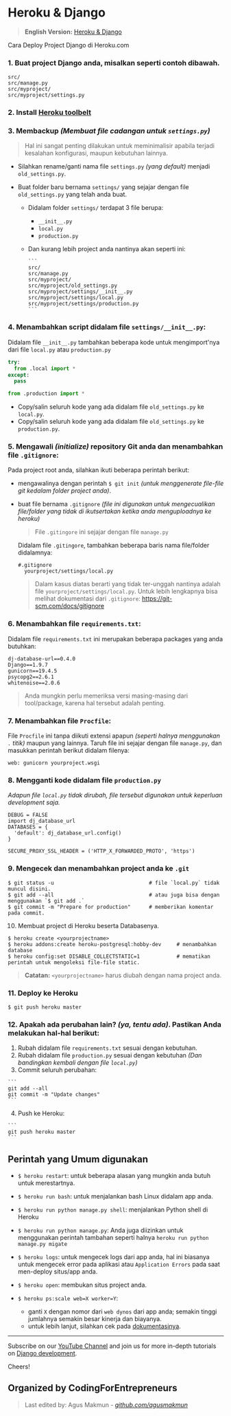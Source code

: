 # Heroku & Django

> **English Version:** [Heroku & Django](../all/heroku_django.md)

Cara Deploy Project Django di Heroku.com

### 1. Buat project Django anda, misalkan seperti contoh dibawah.

```
src/
src/manage.py
src/myproject/
src/myproject/settings.py
```

### 2. Install [Heroku toolbelt](https://toolbelt.heroku.com/)

### 3. Membackup _(Membuat file cadangan untuk `settings.py`)_

> Hal ini sangat penting dilakukan untuk meminimalisir apabila terjadi kesalahan konfigurasi, maupun kebutuhan lainnya.

- Silahkan rename/ganti nama file `settings.py` _(yang default)_ menjadi `old_settings.py`.
- Buat folder baru bernama `settings/` yang sejajar dengan file `old_settings.py` yang telah anda buat.

  - Didalam folder `settings/` terdapat 3 file berupa:
    - `__init__.py`
    - `local.py`
    - `production.py`

  - Dan kurang lebih project anda nantinya akan seperti ini:

		```
		src/
		src/manage.py
		src/myproject/
		src/myproject/old_settings.py
		src/myproject/settings/__init__.py
		src/myproject/settings/local.py
		src/myproject/settings/production.py
		```

### 4. Menambahkan script didalam file `settings/__init__.py`:

Didalam file `__init__.py` tambahkan beberapa kode untuk mengimport'nya
dari file `local.py` atau `production.py`

```python
try:
  from .local import *
except:
  pass

from .production import *
```

- Copy/salin seluruh kode yang ada didalam file `old_settings.py` ke `local.py`.
- Copy/salin seluruh kode yang ada didalam file `old_settings.py` ke `production.py`.

### 5. Mengawali _(initialize)_ repository Git anda dan menambahkan file `.gitignore`:

Pada project root anda, silahkan ikuti beberapa perintah berikut:
- mengawalinya dengan perintah `$ git init` _(untuk menggenerate file-file git kedalam folder project anda)_.
- buat file bernama `.gitignore` _(file ini digunakan untuk mengecualikan file/folder yang tidak di ikutsertakan ketika anda menguploadnya ke heroku)_

  > File `.gitingore` ini sejajar dengan file `manage.py`

  Didalam file `.gitingore`, tambahkan beberapa baris nama file/folder didalamnya:

  ```
  #.gitignore
	yourproject/settings/local.py
  ```

  > Dalam kasus diatas berarti yang tidak ter-unggah nantinya adalah file `yourproject/settings/local.py`.
  > Untuk lebih lengkapnya bisa melihat dokumentasi dari `.gitignore`: https://git-scm.com/docs/gitignore

### 6. Menambahkan file `requirements.txt`:

Didalam file `requirements.txt` ini merupakan beberapa packages yang anda butuhkan:

```
dj-database-url==0.4.0
Django==1.9.7
gunicorn==19.4.5
psycopg2==2.6.1
whitenoise==2.0.6
```

> Anda mungkin perlu memeriksa versi masing-masing dari tool/package, karena hal tersebut adalah penting.

### 7. Menambahkan file `Procfile`:

File `Procfile` ini tanpa diikuti extensi apapun _(seperti halnya menggunakan `.` titik)_ maupun yang lainnya. Taruh file ini sejajar dengan file `manage.py`, dan masukkan perintah berikut didalam filenya:

```
web: gunicorn yourproject.wsgi
```

### 8. Mengganti kode didalam file `production.py`

*Adapun file `local.py` tidak dirubah, file tersebut digunakan untuk keperluan development saja.*

```
DEBUG = FALSE
import dj_database_url
DATABASES = {
  'default': dj_database_url.config()
}

SECURE_PROXY_SSL_HEADER = ('HTTP_X_FORWARDED_PROTO', 'https')
```

### 9. Mengecek dan menambahkan project anda ke `.git`

```
$ git status -u                               # file `local.py` tidak muncul disini.
$ git add --all                               # atau juga bisa dengan menggunakan `$ git add .`
$ git commit -m "Prepare for production"      # memberikan komentar pada commit.
```

10. Membuat project di Heroku beserta Databasenya.

```
$ heroku create <yourprojectname>
$ heroku addons:create heroku-postgresql:hobby-dev     # menambahkan database
$ heroku config:set DISABLE_COLLECTSTATIC=1            # mematikan perintah untuk mengoleksi file-file static.
```

> **Catatan:** `<yourprojectname>` harus diubah dengan nama project anda.

### 11. Deploy ke Heroku

```
$ git push heroku master
```

### 12. Apakah ada perubahan lain? _(ya, tentu ada)_. Pastikan Anda melakukan hal-hal berikut:

  1. Rubah didalam file `requirements.txt` sesuai dengan kebutuhan.
  2. Rubah didalam file `production.py` sesuai dengan kebutuhan _(Dan bandingkan kembali dengan file `local.py`)_
  3. Commit seluruh perubahan:

    ```
    git add --all
    git commit -m "Update changes"
    ```

  4. Push ke Heroku:

    ```
    git push heroku master
    ```

## Perintah yang Umum digunakan

* `$ heroku restart`: untuk beberapa alasan yang mungkin anda butuh untuk merestartnya.

* `$ heroku run bash`: untuk menjalankan bash Linux didalam app anda.

* `$ heroku run python manage.py shell`: menjalankan Python shell di Heroku

* `$ heroku run python manage.py`: Anda juga diizinkan untuk menggunakan perintah tambahan seperti halnya `heroku run python manage.py migate`

* `$ heroku logs`: untuk mengecek logs dari app anda, hal ini biasanya untuk mengecek error pada aplikasi atau `Application Errors` pada saat men-deploy situs/app anda.

* `$ heroku open`: membukan situs project anda.

* `$ heroku ps:scale web=X worker=Y`:
  - ganti `X` dengan nomor dari `web dynos` dari app anda; semakin tinggi jumlahnya semakin besar kinerja dan biayanya.
  - untuk lebih lanjut, silahkan cek pada [dokumentasinya](https://devcenter.heroku.com/articles/scaling).

----------------------

Subscribe on our [YouTube Channel](http://joincfe.com/youtube) and join us for more in-depth tutorials on [Django development](http://joincfe.com/enroll).

Cheers!

## Organized by CodingForEntrepreneurs

> Last edited by: Agus Makmun - _[github.com/agusmakmun](github.com/agusmakmun)_
